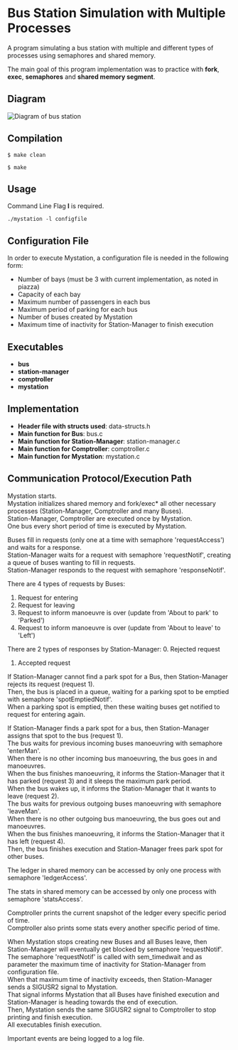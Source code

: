 # Bus Station Simulation with Multiple Processes
A program simulating a bus station with multiple and different types of processes using semaphores and shared memory.

The main goal of this program implementation was to practice with **fork**, **exec**, **semaphores** and **shared memory segment**.

## Diagram
![Diagram of bus station](https://siatras.dev/img/bus-station.jpg)

## Compilation
`$ make clean`

`$ make`

## Usage
Command Line Flag **l** is required.

`./mystation -l configfile`

## Configuration File
In order to execute Mystation, a configuration file is needed in the following form:

- Number of bays (must be 3 with current implementation, as noted in piazza)
- Capacity of each bay
- Maximum number of passengers in each bus
- Maximum period of parking for each bus
- Number of buses created by Mystation
- Maximum time of inactivity for Station-Manager to finish execution

## Executables
- **bus**
- **station-manager**
- **comptroller**
- **mystation**

## Implementation
- **Header file with structs used**: data-structs.h
- **Main function for Bus**: bus.c
- **Main function for Station-Manager**: station-manager.c
- **Main function for Comptroller**: comptroller.c
- **Main function for Mystation**: mystation.c

## Communication Protocol/Execution Path
Mystation starts.  
Mystation initializes shared memory and fork/exec* all other necessary processes (Station-Manager, Comptroller and many Buses).  
Station-Manager, Comptroller are executed once by Mystation.  
One bus every short period of time is executed by Mystation.  

Buses fill in requests (only one at a time with semaphore 'requestAccess') and waits for a response.  
Station-Manager waits for a request with semaphore 'requestNotif', creating a queue of buses wanting to fill in requests.  
Station-Manager responds to the request with semaphore 'responseNotif'.  

There are 4 types of requests by Buses:
1. Request for entering
2. Request for leaving
3. Request to inform manoeuvre is over (update from 'About to park' to 'Parked')
4. Request to inform manoeuvre is over (update from 'About to leave' to 'Left')

There are 2 types of responses by Station-Manager:
0. Rejected request
1. Accepted request

If Station-Manager cannot find a park spot for a Bus, then Station-Manager rejects its request (request 1).  
Then, the bus is placed in a queue, waiting for a parking spot to be emptied with semaphore 'spotEmptiedNotif'.  
When a parking spot is emptied, then these waiting buses get notified to request for entering again.  

If Station-Manager finds a park spot for a bus, then Station-Manager assigns that spot to the bus (request 1).  
The bus waits for previous incoming buses manoeuvring with semaphore 'enterMan'.  
When there is no other incoming bus manoeuvring, the bus goes in and manoeuvres.  
When the bus finishes manoeuvring, it informs the Station-Manager that it has parked (request 3) and it sleeps the maximum park period.  
When the bus wakes up, it informs the Station-Manager that it wants to leave (request 2).  
The bus waits for previous outgoing buses manoeuvring with semaphore 'leaveMan'.  
When there is no other outgoing bus manoeuvring, the bus goes out and manoeuvres.  
When the bus finishes manoeuvring, it informs the Station-Manager that it has left (request 4).  
Then, the bus finishes execution and Station-Manager frees park spot for other buses.  

The ledger in shared memory can be accessed by only one process with semaphore 'ledgerAccess'.

The stats in shared memory can be accessed by only one process with semaphore 'statsAccess'.

Comptroller prints the current snapshot of the ledger every specific period of time.  
Comptroller also prints some stats every another specific period of time.

When Mystation stops creating new Buses and all Buses leave, then Station-Manager will eventually get blocked by semaphore 'requestNotif'.  
The semaphore 'requestNotif' is called with sem_timedwait and as parameter the maximum time of inactivity for Station-Manager from configuration file.  
When that maximum time of inactivity exceeds, then Station-Manager sends a SIGUSR2 signal to Mystation.  
That signal informs Mystation that all Buses have finished execution and Station-Manager is heading towards the end of execution.  
Then, Mystation sends the same SIGUSR2 signal to Comptroller to stop printing and finish execution.  
All executables finish execution.  

Important events are being logged to a log file.